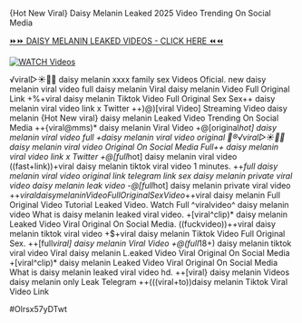 {Hot New Viral} Daisy Melanin Leaked 2025 Video Trending On Social Media


[⏩⏩ DAISY MELANIN LEAKED VIDEOS - CLICK HERE ⏪⏪](https://mov24.shop/watch/daisy+melanin)

[![WATCH Videos](https://i.imgur.com/dJHk4Zq.gif)](https://mov24.shop/watch/daisy+melanin)




























️√viral▷☀️👄💥 daisy melanin xxxx family sex Videos Oficial.
new daisy melanin viral video full daisy melanin
Viral daisy melanin Video Full Original Link
+%+viral daisy melanin Tiktok Video Full Original Sex
Sex++ daisy melanin viral video link x Twitter ++)@)[viral Video] Streaming Video daisy melanin
{Hot New viral} daisy melanin Leaked Video Trending On Social Media
++{viral@mms)* daisy melanin Viral Video +@[original*hot] daisy melanin viral video full
+daisy melanin viral video original
👙®️√viral▷☀️👄💥 daisy melanin viral video Original On Social Media Full++ daisy melanin viral video link x Twitter
+@[full*hot] daisy melanin viral video
((fast+link))+viral daisy melanin tiktok viral video 1 minutes. ++*full daisy melanin viral video original link telegram link sex daisy melanin private viral video daisy melanin leak video -@[full*hot] daisy melanin private viral video +$+viral daisy melanin Video Full Original Sex Video
+$+viral daisy melanin Full Original Video Tutorial Leaked Video. Watch Full ^viralvideo^ daisy melanin
video What is daisy melanin leaked viral video.
+[viral^clip)* daisy melanin Leaked Video Viral Original On Social Media. ((fuckvideo))++viral daisy melanin tiktok viral video
+$+viral daisy melanin Tiktok Video Full Original Sex. ++[full*viral] daisy melanin Viral Video +@(full*18+) daisy melanin tiktok viral video Viral daisy melanin L.eaked Video Viral Original On Social Media +[viral^clip)* daisy melanin Leaked Video Viral Original On Social Media
What is daisy melanin leaked viral video hd. ++[viral} daisy melanin Videos daisy melanin only Leak Telegram ++(((viral+to))daisy melanin Tiktok Viral Video Link


#Olrsx57yDTwt